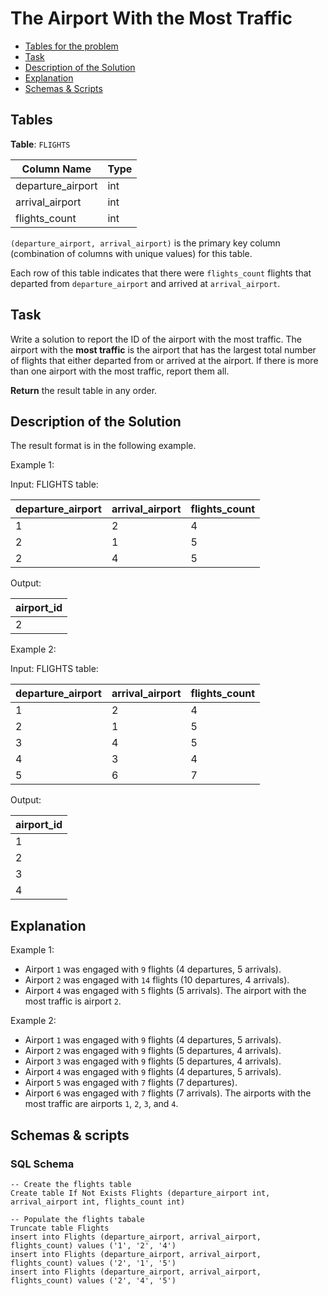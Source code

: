 # The Airport With the Most Traffic

- [Tables for the problem](#tables)
- [Task](#task)
- [Description of the Solution](#description-of-the-solution)
- [Explanation](#explanation)
- [Schemas & Scripts](#schemas--scripts)

## Tables 

**Table**: `FLIGHTS`

| Column Name       | Type |
|-------------------|------|
| departure_airport | int  |
| arrival_airport   | int  |
| flights_count     | int  |

`(departure_airport, arrival_airport)` is the primary key column (combination of columns with unique values) 
for this table.

Each row of this table indicates that there were `flights_count` flights that departed from 
`departure_airport` and arrived at `arrival_airport`.

## Task

Write a solution to report the ID of the airport with the most traffic. The airport with the **most traffic** is the 
airport that has the largest total number of flights that either departed from or arrived at the airport. If there 
is more than one airport with the most traffic, report them all.

**Return** the result table in any order.

## Description of the Solution ##

The result format is in the following example.

Example 1:

Input: 
FLIGHTS table:

| departure_airport | arrival_airport | flights_count |
|-------------------|-----------------|---------------|
| 1                 | 2               | 4             |
| 2                 | 1               | 5             |
| 2                 | 4               | 5             |

Output: 

| airport_id |
|------------|
| 2          |

Example 2:

Input: 
FLIGHTS table:

| departure_airport | arrival_airport | flights_count |
|-------------------|-----------------|---------------|
| 1                 | 2               | 4             |
| 2                 | 1               | 5             |
| 3                 | 4               | 5             |
| 4                 | 3               | 4             |
| 5                 | 6               | 7             |

Output: 

| airport_id |
|------------|
| 1          |
| 2          |
| 3          |
| 4          |

## Explanation ##

Example 1:
- Airport `1` was engaged with `9` flights (4 departures, 5 arrivals).
- Airport `2` was engaged with `14` flights (10 departures, 4 arrivals).
- Airport `4` was engaged with `5` flights (5 arrivals).
The airport with the most traffic is airport `2`.

Example 2:
- Airport `1` was engaged with `9` flights (4 departures, 5 arrivals).
- Airport `2` was engaged with `9` flights (5 departures, 4 arrivals).
- Airport `3` was engaged with `9` flights (5 departures, 4 arrivals).
- Airport `4` was engaged with `9` flights (4 departures, 5 arrivals).
- Airport `5` was engaged with `7` flights (7 departures).
- Airport `6` was engaged with `7` flights (7 arrivals).
The airports with the most traffic are airports `1`, `2`, `3`, and `4`.

## Schemas & scripts

### SQL Schema

```genericsql
-- Create the flights table
Create table If Not Exists Flights (departure_airport int, arrival_airport int, flights_count int)

-- Populate the flights tabale    
Truncate table Flights
insert into Flights (departure_airport, arrival_airport, flights_count) values ('1', '2', '4')
insert into Flights (departure_airport, arrival_airport, flights_count) values ('2', '1', '5')
insert into Flights (departure_airport, arrival_airport, flights_count) values ('2', '4', '5')
```
